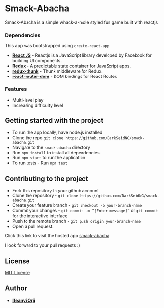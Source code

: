 # Smack-Abacha

Smack-Abacha is a simple whack-a-mole styled fun game built with reactjs

### Dependencies
This app was bootstrapped using `create-react-app`  
* **[React JS](https://facebook.github.io/create-react-app)** - Reactjs is a JavaScript library developed by Facebook for building UI components. 
* **[Redux](https://redux.js.org)** - A predictable state container for JavaScript apps. 
* **[redux-thunk](https://github.com/reduxjs/redux-thunk)** - Thunk middleware for Redux. 
* **[react-router-dom](https://www.npmjs.com/package/react-router-dom)** - DOM bindings for React Router. 

### Features
<ul>
<li>Multi-level play</li>
<li>Increasing difficulty level</li>
</ul>


## Getting started with the project
* To run the app locally, have node.js installed  
* Clone the repo `git clone https://github.com/DarkSeidNG/smack-abacha.git`
* Navigate to the `smack-abacha` directory
* Run `npm install` to install all dependencies
* Run `npm start` to run the application
* To run tests - Run `npm test`

## Contributing to the project
* Fork this repository to your github account
* Clone the repository -  `git clone https://github.com/DarkSeidNG/smack-abacha.git`
* Create your feature branch - `git checkout -b your-branch-name`
* Commit your changes - `git commit -m “[Enter message]“` or `git commit` for the interactive interface
* Push to the remote branch - `git push origin your-branch-name`
* Open a pull request.

Click this link to visit the hosted app [smack-abacha](https://smack-abacha.herokuapp.com)

I look forward to your pull requests :)

## License
[MIT License](https://github.com/DarkSeidNG/smack-abacha/blob/add-license-1/LICENSE)

## Author
* **[Ifeanyi Orji](ifeanyicorji@gmail.com)**
